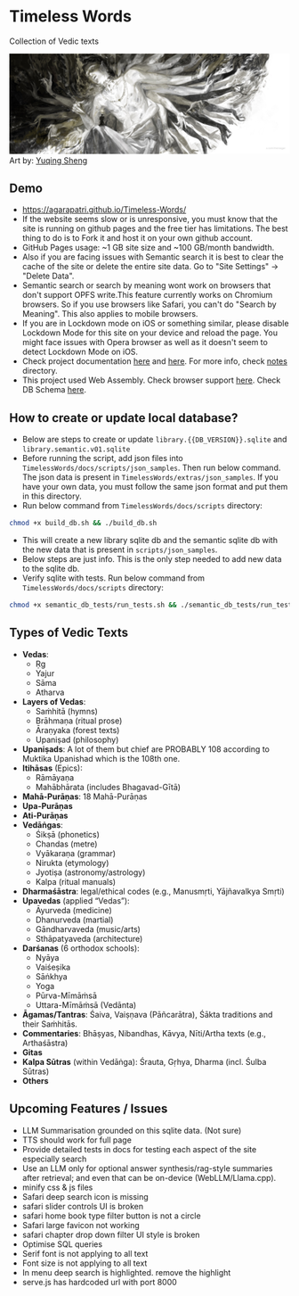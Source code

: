 # Timeless Words
Collection of Vedic texts

![alt text](https://github.com/agarapatri/Timeless-Words/blob/main/extras/banner.png)
Art by: [Yuqing Sheng](x.com/merasgar)



## Demo
* https://agarapatri.github.io/Timeless-Words/
* If the website seems slow or is unresponsive, you must know that the site is running on github pages and the free tier has limitations. The best thing to do is to Fork it and host it on your own github account. 
* GitHub Pages usage: ~1 GB site size and ~100 GB/month bandwidth.
* Also if you are facing issues with Semantic search it is best to clear the cache of the site or delete the entire site data. Go to "Site Settings" -> "Delete Data".
* Semantic search or search by meaning wont work on browsers that don't support OPFS write.This feature currently works on Chromium browsers. So if you use browsers like Safari, you can't do "Search by Meaning". This also applies to mobile browsers.
* If you are in Lockdown mode on iOS or something similar, please disable Lockdown Mode for this site on your device and reload the page. You might face issues with Opera browser as well as it doesn't seem to detect Lockdown Mode on iOS.
* Check project documentation [here](https://github.com/agarapatri/Timeless-Words/tree/main/notes/project_docs.md) and [here](https://github.com/agarapatri/Timeless-Words/tree/main/notes/project_flow.md). For more info, check [notes](https://github.com/agarapatri/Timeless-Words/tree/main/notes) directory.
* This project used Web Assembly. Check browser support [here](https://github.com/agarapatri/Timeless-Words/tree/main/notes/web_assembly_support.md). Check DB Schema [here](https://github.com/agarapatri/Timeless-Words/tree/main/notes/db_schema.md).



## How to create or update local database?
* Below are steps to create or update `library.{{DB_VERSION}}.sqlite` and `library.semantic.v01.sqlite`
* Before running the script, add json files into `TimelessWords/docs/scripts/json_samples`. Then run below command. The json data is present in `TimelessWords/extras/json_samples`. If you have your own data, you must follow the same json format and put them in this directory.
* Run below command from `TimelessWords/docs/scripts` directory: 
```bash
chmod +x build_db.sh && ./build_db.sh
```
* This will create a new library sqlite db and the semantic sqlite db with the new data that is present in `scripts/json_samples`. 
* Below steps are just info. This is the only step needed to add new data to the sqlite db.
* Verify sqlite with tests. Run below command from `TimelessWords/docs/scripts` directory:
```bash
chmod +x semantic_db_tests/run_tests.sh && ./semantic_db_tests/run_tests.sh
```


## Types of Vedic Texts
* **Vedas**:
  * Ṛg
  * Yajur
  * Sāma
  * Atharva
* **Layers of Vedas**: 
  * Saṁhitā (hymns)
  * Brāhmaṇa (ritual prose)
  * Āraṇyaka (forest texts)
  * Upaniṣad (philosophy)
* **Upaniṣads**: A lot of them but chief are PROBABLY 108 according to Muktika Upanishad which is the 108th one.
* **Itihāsas** (Epics): 
  * Rāmāyaṇa
  * Mahābhārata (includes Bhagavad-Gītā)
* **Mahā-Purāṇas**: 18 Mahā-Purāṇas
* **Upa-Purāṇas**
* **Ati-Purāṇas**
* **Vedāṅgas**:
  * Śikṣā (phonetics)
  * Chandas (metre)
  * Vyākaraṇa (grammar)
  * Nirukta (etymology)
  * Jyotiṣa (astronomy/astrology)
  * Kalpa (ritual manuals)
* **Dharmaśāstra**: legal/ethical codes (e.g., Manusmṛti, Yājñavalkya Smṛti)
* **Upavedas** (applied “Vedas”): 
  * Āyurveda (medicine)
  * Dhanurveda (martial)
  * Gāndharvaveda (music/arts)
  * Sthāpatyaveda (architecture)
* **Darśanas** (6 orthodox schools): 
  * Nyāya
  * Vaiśeṣika
  * Sāṅkhya
  * Yoga
  * Pūrva-Mīmāṁsā
  * Uttara-Mīmāṁsā (Vedānta)
* **Āgamas/Tantras**: Śaiva, Vaiṣṇava (Pāñcarātra), Śākta traditions and their Saṁhitās.
* **Commentaries**: Bhāṣyas, Nibandhas, Kāvya, Nīti/Artha texts (e.g., Arthaśāstra)
* **Gitas**
* **Kalpa Sūtras** (within Vedāṅga): Śrauta, Gṛhya, Dharma (incl. Śulba Sūtras)
* **Others**



## Upcoming Features / Issues

* LLM Summarisation grounded on this sqlite data. (Not sure)
* TTS should work for full page
* Provide detailed tests in docs for testing each aspect of the site especially search
* Use an LLM only for optional answer synthesis/rag-style summaries after retrieval; and even that can be on-device (WebLLM/Llama.cpp).
* minify css & js files
* Safari deep search icon is missing
* safari slider controls UI is broken
* safari home book type filter button is not a circle
* Safari large favicon not working
* safari chapter drop down filter UI style is broken
* Optimise SQL queries
* Serif font is not applying to all text
* Font size is not applying to all text
* In menu deep search is highlighted. remove the highlight
* serve.js has hardcoded url with port 8000
